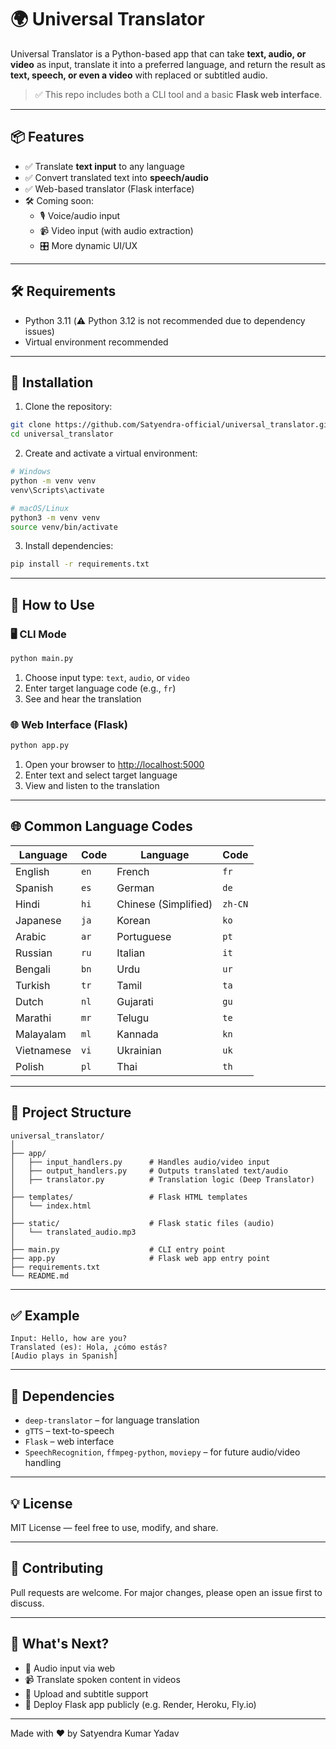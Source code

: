 # 🌍 Universal Translator

Universal Translator is a Python-based app that can take **text, audio, or video** as input, translate it into a preferred language, and return the result as **text, speech, or even a video** with replaced or subtitled audio.

> ✅ This repo includes both a CLI tool and a basic **Flask web interface**.

---

## 📦 Features

- ✅ Translate **text input** to any language
- ✅ Convert translated text into **speech/audio**
- ✅ Web-based translator (Flask interface)
- 🛠️ Coming soon:
  - 🎙️ Voice/audio input
  - 📹 Video input (with audio extraction)
  - 🎛️ More dynamic UI/UX

---

## 🛠 Requirements

- Python 3.11 (⚠️ Python 3.12 is not recommended due to dependency issues)
- Virtual environment recommended

---

## 🔧 Installation

1. Clone the repository:

```bash
git clone https://github.com/Satyendra-official/universal_translator.git
cd universal_translator
````

2. Create and activate a virtual environment:

```bash
# Windows
python -m venv venv
venv\Scripts\activate

# macOS/Linux
python3 -m venv venv
source venv/bin/activate
```

3. Install dependencies:

```bash
pip install -r requirements.txt
```

---

## 🚀 How to Use

### 🖥️ CLI Mode

```bash
python main.py
```

1. Choose input type: `text`, `audio`, or `video`
2. Enter target language code (e.g., `fr`)
3. See and hear the translation

### 🌐 Web Interface (Flask)

```bash
python app.py
```

1. Open your browser to [http://localhost:5000](http://localhost:5000)
2. Enter text and select target language
3. View and listen to the translation

---

## 🌐 Common Language Codes

| Language   | Code | Language             | Code    |
| ---------- | ---- | -------------------- | ------- |
| English    | `en` | French               | `fr`    |
| Spanish    | `es` | German               | `de`    |
| Hindi      | `hi` | Chinese (Simplified) | `zh-CN` |
| Japanese   | `ja` | Korean               | `ko`    |
| Arabic     | `ar` | Portuguese           | `pt`    |
| Russian    | `ru` | Italian              | `it`    |
| Bengali    | `bn` | Urdu                 | `ur`    |
| Turkish    | `tr` | Tamil                | `ta`    |
| Dutch      | `nl` | Gujarati             | `gu`    |
| Marathi    | `mr` | Telugu               | `te`    |
| Malayalam  | `ml` | Kannada              | `kn`    |
| Vietnamese | `vi` | Ukrainian            | `uk`    |
| Polish     | `pl` | Thai                 | `th`    |

---

## 📁 Project Structure

```
universal_translator/
│
├── app/
│   ├── input_handlers.py      # Handles audio/video input
│   ├── output_handlers.py     # Outputs translated text/audio
│   ├── translator.py          # Translation logic (Deep Translator)
│
├── templates/                 # Flask HTML templates
│   └── index.html
│
├── static/                    # Flask static files (audio)
│   └── translated_audio.mp3
│
├── main.py                    # CLI entry point
├── app.py                     # Flask web app entry point
├── requirements.txt
└── README.md
```

---

## ✅ Example

```text
Input: Hello, how are you?
Translated (es): Hola, ¿cómo estás?
[Audio plays in Spanish]
```

---

## 📌 Dependencies

* `deep-translator` – for language translation
* `gTTS` – text-to-speech
* `Flask` – web interface
* `SpeechRecognition`, `ffmpeg-python`, `moviepy` – for future audio/video handling

---

## 💡 License

MIT License — feel free to use, modify, and share.

---

## 🤝 Contributing

Pull requests are welcome. For major changes, please open an issue first to discuss.

---

## 🔮 What's Next?

* 🎤 Audio input via web
* 📹 Translate spoken content in videos
* 💬 Upload and subtitle support
* 📲 Deploy Flask app publicly (e.g. Render, Heroku, Fly.io)

---

Made with ❤️ by Satyendra Kumar Yadav

